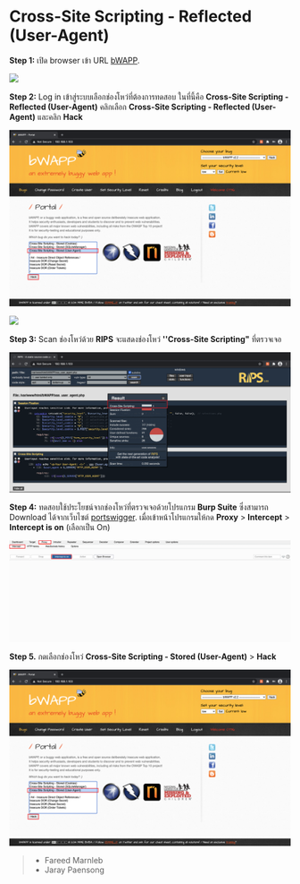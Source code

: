 # Cross-Site Scripting - Reflected (User-Agent)

**Step 1:** เปิด browser เข้า URL [bWAPP](#).

![](images/bwapp1-1.png)

**Step 2:** Log in เข้าสู่ระบบเลือกช่องโหว่ที่ต้องการทดสอบ ในที่นี้คือ **Cross-Site Scripting - Reflected (User-Agent)** คลิกเลือก **Cross-Site Scripting - Reflected (User-Agent)** และคลิก **Hack**

![](images/bwapp2.png)

![](images/bwapp3.png)

**Step 3:** Scan ช่องโหว่ด้วย **RIPS** จะแสดงช่องโหว่ **''Cross-Site Scripting"** ที่ตรวจเจอ

![](images/bwapp4-1.png)

**Step 4:** ทดสอบใช้ประโยชน์จากช่องโหว่ที่ตรวจเจอด้วยโปรแกรม **Burp Suite** ซึ่งสามารถ Download ได้จากเว็บไซต์ [portswigger](https://portswigger.net/).
เมื่อเข้าหน้าโปรแกรมให้กด **Proxy** > **Intercept** > **Intercept is on** (เลือกเป็น On)

![](images/bwapp5.png)

**Step 5.** กดเลือกช่องโหว่ **Cross-Site Scripting - Stored (User-Agent)** > **Hack**

![](images/bwapp6-1.png)



>  -  Fareed Marnleb
>  -  Jaray Paensong